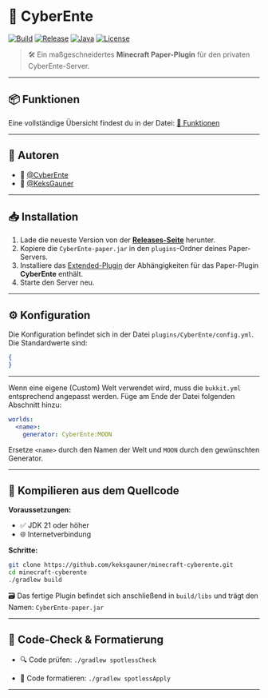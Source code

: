 # 🦆 CyberEnte

[![Build](https://img.shields.io/github/actions/workflow/status/keksgauner/minecraft-cyberente/build.yml?branch=master&label=Build&style=for-the-badge)](https://github.com/keksgauner/minecraft-cyberente/actions)
[![Release](https://img.shields.io/github/v/release/keksgauner/minecraft-cyberente?label=Release&style=for-the-badge)](https://github.com/keksgauner/minecraft-cyberente/releases)
[![Java](https://img.shields.io/badge/Java-21+-orange?style=for-the-badge&logo=openjdk)](https://jdk.java.net/21/)
[![License](https://img.shields.io/github/license/keksgauner/minecraft-cyberente?style=for-the-badge)](https://github.com/keksgauner/minecraft-cyberente/blob/main/LICENSE)

> 🛠️ Ein maßgeschneidertes **Minecraft Paper-Plugin** für den privaten CyberEnte-Server.

---

## 📦 Funktionen

Eine vollständige Übersicht findest du in der Datei: [📄 Funktionen](TODO.md)

---

## 👥 Autoren

- 🐤 [@CyberEnte](https://www.github.com/cyberente)
- 🍪 [@KeksGauner](https://www.github.com/keksgauner)

---

## 📥 Installation

1. Lade die neueste Version von der [**Releases-Seite**](https://github.com/keksgauner/minecraft-cyberente/releases) herunter.
2. Kopiere die `CyberEnte-paper.jar` in den `plugins`-Ordner deines Paper-Servers.
3. Installiere das  [Extended-Plugin](https://github.com/keksgauner/minecraft-cyberente-extended) der Abhängigkeiten für das Paper-Plugin **CyberEnte** enthält.
4. Starte den Server neu.

---

## ⚙️ Konfiguration
Die Konfiguration befindet sich in der Datei `plugins/CyberEnte/config.yml`.
Die Standardwerte sind:

```json
{
}
```

---

Wenn eine eigene (Custom) Welt verwendet wird, muss die `bukkit.yml` entsprechend angepasst werden.
Füge am Ende der Datei folgenden Abschnitt hinzu:

```yaml
worlds:
  <name>:
    generator: CyberEnte:MOON
```

Ersetze `<name>` durch den Namen der Welt und `MOON` durch den gewünschten Generator.

---

## 🧪 Kompilieren aus dem Quellcode

**Voraussetzungen:**

- ✅ JDK 21 oder höher
- 🌐 Internetverbindung

**Schritte:**

```bash
git clone https://github.com/keksgauner/minecraft-cyberente.git
cd minecraft-cyberente
./gradlew build
```

🗃️ Das fertige Plugin befindet sich anschließend in `build/libs` und trägt den Namen:
`CyberEnte-paper.jar`

---

## 🧹 Code-Check & Formatierung

- 🔍 Code prüfen:
  `./gradlew spotlessCheck`

- 🎨 Code formatieren:
  `./gradlew spotlessApply`

---
